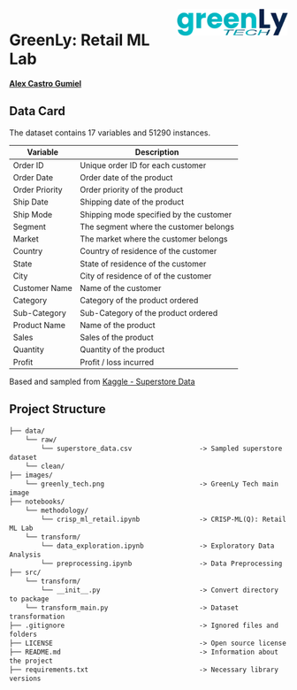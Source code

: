 <img align="right" src="images/greenly_tech.png" width="200px">

# GreenLy: Retail ML Lab

[**Alex Castro Gumiel**](https://www.linkedin.com/in/alex-castro-gumiel/)

<!-- [**Mireya Quinteros Hernandez**](https://www.linkedin.com/in/mireyaquinteros/) -->

## Data Card

The dataset contains 17 variables and 51290 instances.

|Variable|Description|
|--------|-----------|
|Order ID|Unique order ID for each customer|
|Order Date|Order date of the product|
|Order Priority|Order priority of the product|
|Ship Date|Shipping date of the product|
|Ship Mode|Shipping mode specified by the customer|
|Segment|The segment where the customer belongs|
|Market|The market where the customer belongs|
|Country|Country of residence of the customer|
|State|State of residence of the customer|
|City|City of residence of of the customer|
|Customer Name|Name of the customer|
|Category|Category of the product ordered|
|Sub-Category|Sub-Category of the product ordered|
|Product Name|Name of the product|
|Sales|Sales of the product|
|Quantity|Quantity of the product|
|Profit|Profit / loss incurred|

Based and sampled from [Kaggle - Superstore Data](https://www.kaggle.com/datasets/jr2ngb/superstore-data)

## Project Structure

    ├── data/
        └── raw/
            └── superstore_data.csv                 -> Sampled superstore dataset
        └── clean/
    ├── images/
        └── greenly_tech.png                        -> GreenLy Tech main image
    ├── notebooks/
        └── methodology/
            └── crisp_ml_retail.ipynb               -> CRISP-ML(Q): Retail ML Lab
        └── transform/
            └── data_exploration.ipynb              -> Exploratory Data Analysis
            └── preprocessing.ipynb                 -> Data Preprocessing
    ├── src/
        └── transform/
            └── __init__.py                         -> Convert directory to package
        └── transform_main.py                       -> Dataset transformation
    ├── .gitignore                                  -> Ignored files and folders
    ├── LICENSE                                     -> Open source license
    ├── README.md                                   -> Information about the project
    ├── requirements.txt                            -> Necessary library versions
